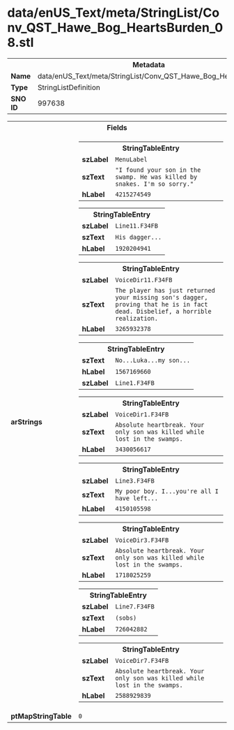 <h1>data/enUS_Text/meta/StringList/Conv_QST_Hawe_Bog_HeartsBurden_08.stl</h1><table><tr><th colspan="100%">Metadata</th></tr><tr><td><b>Name</b></td><td>data/enUS_Text/meta/StringList/Conv_QST_Hawe_Bog_HeartsBurden_08.stl</td></tr><tr><td><b>Type</b></td><td>StringListDefinition</td></tr><tr><td><b>SNO ID</b></td><td>997638</td></tr></table>

<table><tr><th colspan="100%">Fields</th></tr><tr><td><b>arStrings</b></td><td><table><tr><th colspan="100%">StringTableEntry</th></tr><tr><td><b>szLabel</b></td><td><code>MenuLabel</code></td></tr><tr><td><b>szText</b></td><td><code>"I found your son in the swamp. He was killed by snakes. I'm so sorry."</code></td></tr><tr><td><b>hLabel</b></td><td><code>4215274549</code></td></tr></table>


<table><tr><th colspan="100%">StringTableEntry</th></tr><tr><td><b>szLabel</b></td><td><code>Line11.F34FB</code></td></tr><tr><td><b>szText</b></td><td><code>His dagger...</code></td></tr><tr><td><b>hLabel</b></td><td><code>1920204941</code></td></tr></table>


<table><tr><th colspan="100%">StringTableEntry</th></tr><tr><td><b>szLabel</b></td><td><code>VoiceDir11.F34FB</code></td></tr><tr><td><b>szText</b></td><td><code>The player has just returned your missing son's dagger, proving that he is in fact dead. Disbelief, a horrible realization.</code></td></tr><tr><td><b>hLabel</b></td><td><code>3265932378</code></td></tr></table>


<table><tr><th colspan="100%">StringTableEntry</th></tr><tr><td><b>szText</b></td><td><code>No...Luka...my son...</code></td></tr><tr><td><b>hLabel</b></td><td><code>1567169660</code></td></tr><tr><td><b>szLabel</b></td><td><code>Line1.F34FB</code></td></tr></table>


<table><tr><th colspan="100%">StringTableEntry</th></tr><tr><td><b>szLabel</b></td><td><code>VoiceDir1.F34FB</code></td></tr><tr><td><b>szText</b></td><td><code>Absolute heartbreak. Your only son was killed while lost in the swamps.</code></td></tr><tr><td><b>hLabel</b></td><td><code>3430056617</code></td></tr></table>


<table><tr><th colspan="100%">StringTableEntry</th></tr><tr><td><b>szLabel</b></td><td><code>Line3.F34FB</code></td></tr><tr><td><b>szText</b></td><td><code>My poor boy. I...you're all I have left...</code></td></tr><tr><td><b>hLabel</b></td><td><code>4150105598</code></td></tr></table>


<table><tr><th colspan="100%">StringTableEntry</th></tr><tr><td><b>szLabel</b></td><td><code>VoiceDir3.F34FB</code></td></tr><tr><td><b>szText</b></td><td><code>Absolute heartbreak. Your only son was killed while lost in the swamps.</code></td></tr><tr><td><b>hLabel</b></td><td><code>1718025259</code></td></tr></table>


<table><tr><th colspan="100%">StringTableEntry</th></tr><tr><td><b>szLabel</b></td><td><code>Line7.F34FB</code></td></tr><tr><td><b>szText</b></td><td><code>(sobs)</code></td></tr><tr><td><b>hLabel</b></td><td><code>726042882</code></td></tr></table>


<table><tr><th colspan="100%">StringTableEntry</th></tr><tr><td><b>szLabel</b></td><td><code>VoiceDir7.F34FB</code></td></tr><tr><td><b>szText</b></td><td><code>Absolute heartbreak. Your only son was killed while lost in the swamps.</code></td></tr><tr><td><b>hLabel</b></td><td><code>2588929839</code></td></tr></table>


</td></tr><tr><td><b>ptMapStringTable</b></td><td><code>0</code></td></tr></table>


